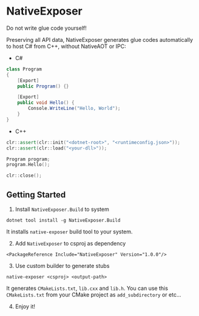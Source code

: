 # NativeExposer

Do not write glue code yourself!

Preserving all API data,
NativeExposer generates glue codes automatically to host C# from C++,
without NativeAOT or IPC:

- C#

```csharp
class Program
{
    [Export]
    public Program() {}

    [Export]
    public void Hello() {
        Console.WriteLine("Hello, World");
    }
}
```

- C++

```cpp
clr::assert(clr::init("<dotnet-root>", "<runtimeconfig.json>"));
clr::assert(clr::load("<your-dll>"));

Program program;
program.Hello();

clr::close();
```

## Getting Started

1. Install `NativeExposer.Build` to system

```
dotnet tool install -g NativeExposer.Build
```

It installs `native-exposer` build tool to your system.

2. Add `NativeExposer` to csproj as dependency

```
<PackageReference Include="NativeExposer" Version="1.0.0"/>
```

3. Use custom builder to generate stubs

```
native-exposer <csproj> <output-path>
```

It generates `CMakeLists.txt`, `lib.cxx` and `lib.h`.
You can use this `CMakeLists.txt` from your CMake project as `add_subdirectory` or etc...

4. Enjoy it!

